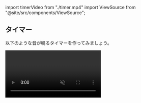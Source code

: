 import timerVideo from "./timer.mp4"
import ViewSource from "@site/src/components/ViewSource";

## タイマー

以下のような音が鳴るタイマーを作ってみましょう。

<video src={timerVideo} controls loop autoPlay muted />

- セットボタンで時間がセットされます。
- スタートボタンで開始、ストップボタンで一時停止できます。
- タイマーが動いている間はスタートボタンは押せません。逆に停止しているときはストップボタンは押せません。
- 時間になると音が出ます。音源は次のリンクからダウンロードしてください。[download](alarm-buzzer.wav)
- ストップボタンかセットボタンを押すと音が止まります。
- セットされている時間が０秒のままスタートボタンを押すとエラーが表示されます。
- 残り時間表示は時間・分・秒に分けて表示されます。
- 時間の入力欄には数字しか入力できません。
- ボタンで時間を調整することもでき、直接タイプ入力することもできます。
- 画面の大きさを変えるとそれに応じてタイマーのサイズも変わります。（つまり物の位置関係やスタイルは崩れません）

## ヒント

### ヒント１

何やらよくわからないことがたくさん出てきました。まず多くの人が注目するのは「**音**」だと思います。音の鳴らし方なんか知らないよって？大丈夫。プログラミングでわからないことは調べれば良いのです。皆気になっていることは調べれば案外すぐに出てくるものです。試しに `JavaScript 音` なんて調べてはいかがでしょうか？

他にも特徴的な動きが何個かある思いますが、特徴的なものは調べると結構すぐ見つかります。積極的に調べていきましょう。

![グーグル検索](google-search.png)
グーグル先生さすがっす！！

### ヒント２

混乱する原因の一つは、機能が多いために今どの部分を作っているのか不明瞭になりやすいということです。しかし、純粋なタイマーの機能だけに焦点を絞って考えた場合、考えることはそう多くありません。極端に言えば、**残り時間** という情報と、その残り時間を減らしていく関数さえあれば、一応タイマーにはなります。このように、まずは本質的な機能や状態に目を向けることが肝要です。

## 解答例

以下解答例です。

<ViewSource url={import.meta.url} path="_sample" />

